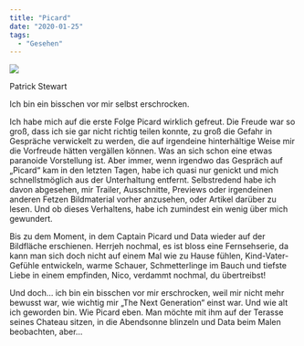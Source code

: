 ```yaml
---
title: "Picard"
date: "2020-01-25"
tags:
  - "Gesehen"
---
```


![](/images/02E35434-B8E4-4333-A185-4B3232F67DA3.jpeg)

Patrick Stewart

Ich bin ein bisschen vor mir selbst erschrocken.

Ich habe mich auf die erste Folge Picard wirklich gefreut. Die Freude war so groß, dass ich sie gar nicht richtig teilen konnte, zu groß die Gefahr in Gespräche verwickelt zu werden, die auf irgendeine hinterhältige Weise mir die Vorfreude hätten vergällen können. Was an sich schon eine etwas paranoide Vorstellung ist. Aber immer, wenn irgendwo das Gespräch auf „Picard“ kam in den letzten Tagen, habe ich quasi nur genickt und mich schnellstmöglich aus der Unterhaltung entfernt. Selbstredend habe ich davon abgesehen, mir Trailer, Ausschnitte, Previews oder irgendeinen anderen Fetzen Bildmaterial vorher anzusehen, oder Artikel darüber zu lesen. Und ob dieses Verhaltens, habe ich zumindest ein wenig über mich gewundert.

Bis zu dem Moment, in dem Captain Picard und Data wieder auf der Bildfläche erschienen. Herrjeh nochmal, es ist bloss eine Fernsehserie, da kann man sich doch nicht auf einem Mal wie zu Hause fühlen, Kind-Vater-Gefühle entwickeln, warme Schauer, Schmetterlinge im Bauch und tiefste Liebe in einem empfinden, Nico, verdammt nochmal, du übertreibst!

Und doch… ich bin ein bisschen vor mir erschrocken, weil mir nicht mehr bewusst war, wie wichtig mir „The Next Generation“ einst war. Und wie alt ich geworden bin. Wie Picard eben. Man möchte mit ihm auf der Terasse seines Chateau sitzen, in die Abendsonne blinzeln und Data beim Malen beobachten, aber…
